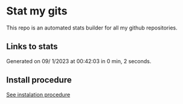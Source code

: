 # Stat my gits

This repo is an automated stats builder for all my github repositories.

## Links to stats


Generated on 09/ 1/2023 at 00:42:03 in 0 min, 2 seconds.

## Install procedure

[See instalation procedure](./src/install.md)
